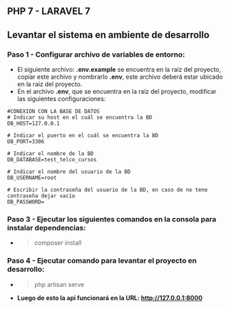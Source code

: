 ## __PHP 7 - LARAVEL 7__


## __Levantar el sistema en ambiente de desarrollo__


### __Paso 1 - Configurar archivo de variables de entorno:__  
* El siguiente archivo: __.env.example__ se encuentra en la raíz del proyecto, copiar este archivo y nombrarlo __.env__, este archivo deberá estar ubicado en la raíz del proyecto.
* En el archivo __.env__, que se encuentra en la raíz del proyecto, modificar las siguientes configuraciones:


```
#CONEXIÓN CON LA BASE DE DATOS
# Indicar su host en el cuál se encuentra la BD
DB_HOST=127.0.0.1

# Indicar el puerto en el cuál se encuentra la BD
DB_PORT=3306

# Indicar el nombre de la BD
DB_DATABASE=test_telco_cursos

# Indicar el nombre del usuario de la BD
DB_USERNAME=root

# Escribir la contraseña del usuario de la BD, en caso de no tene contraseña dejar vacío
DB_PASSWORD=
```

### __Paso 3 - Ejecutar los siguientes comandos en la consola para instalar dependencias:__  

 * >composer install



### __Paso 4 - Ejecutar comando para levantar el proyecto en desarrollo:__  

 * >php artisan serve
 * __Luego de esto la api funcionará en la URL: http://127.0.0.1:8000__
